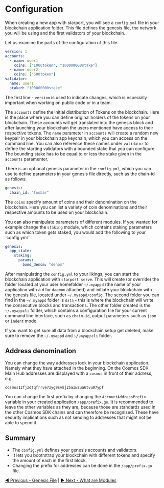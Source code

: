 # Configuration

When creating a new app with starport, you will see a `config.yml` file in your blockchain application folder. This file defines the genesis file, the network you will be using and the first validators of your blockchain.

Let us examine the parts of the configuration of this file.

```yml
version: 1
accounts:
  - name: user1
    coins: ["1000token", "100000000stake"]
  - name: user2
    coins: ["500token"]
validator:
  name: user1
  staked: "100000000stake"
```

The first line - `version` is used to indicate changes, which is especially important when working on public code or in a team.

The `accounts` define the initial distribution of Tokens on the blockchain. Here is the place where you can define original holders of the tokens on your blockchain. These accounts will get translated into the genesis block and after launching your blockchain the users mentioned have access to their respective tokens.
The `name` parameter in `accounts` will create a random new keypair in your blockchain app keychain, which you can access on the command line. You can also reference these names under `validator` to define the starting validators with a bounded stake that you can configure. The bounding stake has to be equal to or less the stake given in the `accounts` paramenter.

There is an optional genesis parameter in the `config.yml`, which you can use to define parameters in your genesis file directly, such as the chain-id as follows:

```yml
genesis:
  chain_id: "foobar"
```

The `coins` specify amount of coins and their denomination on the blockchain. Here you can list a variety of coin denominations and their respective amounts to be used on your blockchain.

You can also manipulate parameters of different modules. If you wanted for example change the `staking` module, which contains staking parameters such as which token gets staked, you would add the following to your `config.yml``

```yml
genesis: 
  app_state:
    staking: 
      params: 
        bond_denom: "denom" 
```

After manipulating the `config.yml` to your likings, you can start the blockchain application with `starport serve`. This will create (or override) the folder located at your user homefolder `~/.myappd` (the name of your application with a `d` for `daemon` attached) and initiate your blockchain with the genesis file, located under `~/.myappd/config`. The second folder you can find in the `~/.myappd` folder is `data` - this is where the blockchain will write the consecutive blocks and transactions.
The other folder created is the `~/.myappcli` folder, which contains a configuration file for your current command line interface, such as `chain-id`, output parameters such as `json` or `indent` mode.

If you want to get sure all data from a blockchain setup get deleted, make sure to remove the `~/.myappd` and `~/.myappcli` folder.

## Address denomination

You can change the way addresses look in your blockchain application. Namely what they have attached in the beginning. On the Cosmos SDK Main Hub addresses are displayed with a `cosmos` in front of their address, e.g.

`cosmos12fjzdtqfrrve7zyg9sv8j25azw2ua6tvu07ypf`

You can change the first prefix by changing the `AccountAddressPrefix` variable in your created application `/app/prefix.go`. It is recommended to leave the other variables as they are, because those are standards used in the other Cosmos SDK chains and can therefore be recognised. These have security implications such as not sending to addresses that might not be able to spend it.

## Summary

- The `config.yml` defines your genesis accounts and validators.
- It lets you bootrstrap your blockchain with different tokens and specify the amount of each in the first block.
- Changing the prefix for addresses can be done in the `/app/prefix.go` file.

[◀️ Previous - Genesis File](../../02%20Using%20Starport/02_genesis_file/02_genesis_file.md) | [▶️ Next - What are Modules](../../03%20Modules/01_what_are_modules/01_what_are_modules.md)  